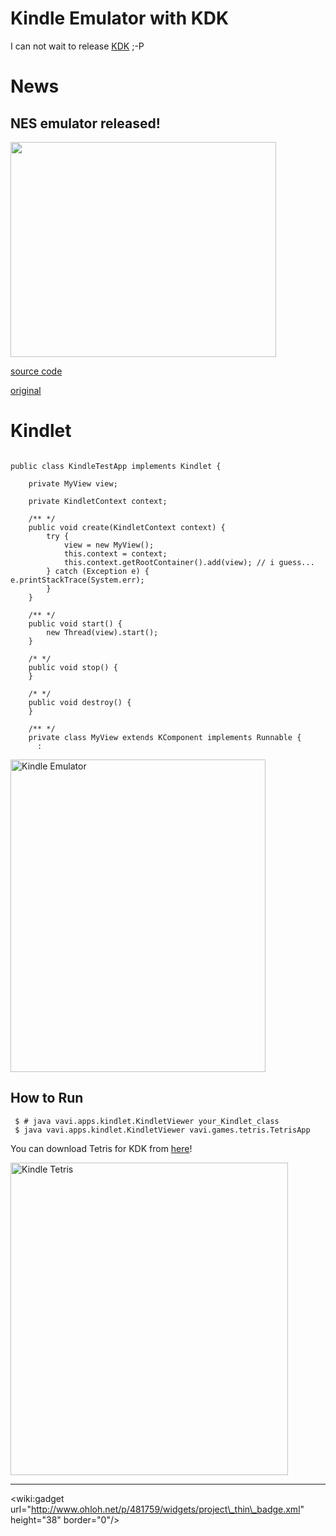 
# Kindle Emulator with KDK #

I can not wait to release [KDK](http://amazon.com/kdk/) ;-P

# News #

## NES emulator released! ##

<a href='http://www.youtube.com/watch?feature=player_embedded&v=bKriwqCYEQA' target='_blank'><img src='http://img.youtube.com/vi/bKriwqCYEQA/0.jpg' width='425' height=344 /></a>

[source code](http://code.google.com/p/umjammer/source/browse/trunk/vavi-apps-nes-kdk)

[original](http://www.nescafeweb.com/)

# Kindlet #

```

public class KindleTestApp implements Kindlet {

    private MyView view;

    private KindletContext context;

    /** */
    public void create(KindletContext context) {
        try {
            view = new MyView();
            this.context = context;
            this.context.getRootContainer().add(view); // i guess...
        } catch (Exception e) {
e.printStackTrace(System.err);
        }
    }

    /** */
    public void start() {
        new Thread(view).start();
    }

    /* */
    public void stop() {
    }

    /* */
    public void destroy() {
    }

    /** */
    private class MyView extends KComponent implements Runnable {
      :
```

<a href='http://www.flickr.com/photos/52807817@N00/4439590647/' title='Kindle Emulator by umjammer, on Flickr'><img src='http://farm3.static.flickr.com/2730/4439590647_5349b26e0a.jpg' alt='Kindle Emulator' width='408' height='500' /></a>

## How to Run ##

```
 $ # java vavi.apps.kindlet.KindletViewer your_Kindlet_class
 $ java vavi.apps.kindlet.KindletViewer vavi.games.tetris.TetrisApp
```

You can download Tetris for KDK from [here](http://code.google.com/p/umjammer/source/browse/trunk/vavi-games-tetris-kdk)!

<a href='http://www.flickr.com/photos/52807817@N00/4458856225/' title='Kindle Tetris by umjammer, on Flickr'><img src='http://farm5.static.flickr.com/4025/4458856225_46f0b87fc4.jpg' alt='Kindle Tetris' width='444' height='500' /></a>


---

&lt;wiki:gadget url="http://www.ohloh.net/p/481759/widgets/project\_thin\_badge.xml" height="38" border="0"/&gt;
